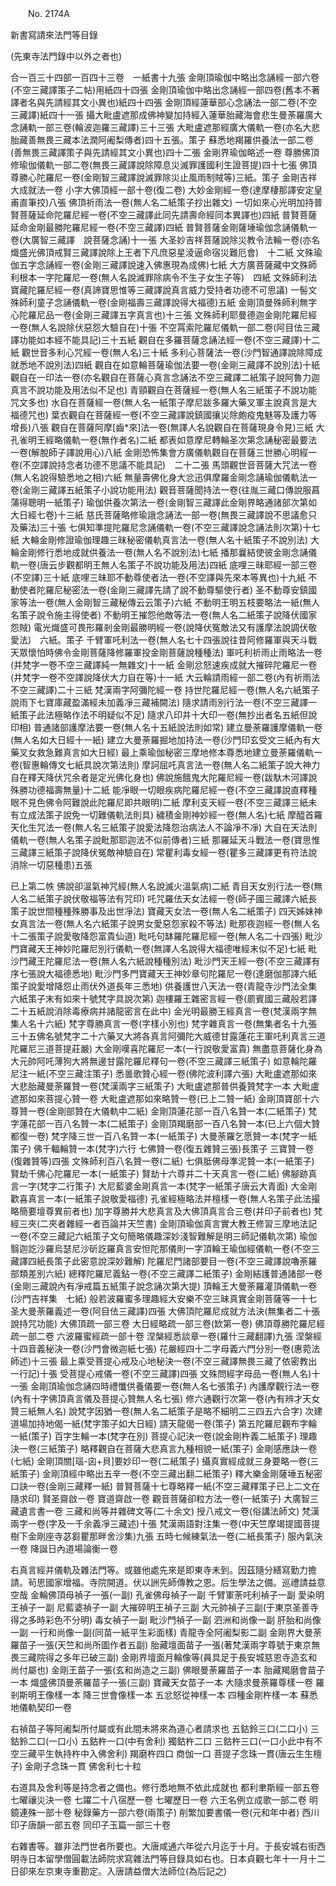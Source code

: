 ﻿　　No. 2174A

新書寫請來法門等目錄

(先東寺法門錄中以外之者也)

合一百三十四部一百四十三卷　一紙書十九張    金剛頂瑜伽中略出念誦經一部六卷(不空三藏譯策子二帖)用紙四十四張  金剛頂瑜伽中略出念誦經一部四卷(舊本不著譯者名與先請經其文小異也)紙四十四張  金剛頂經蓮華部心念誦法一部二卷(不空三藏譯)紙四十一張  攝大毗盧遮那成佛神變加持經入蓮華胎藏海會悲生曼荼羅廣大念誦軌一部三卷(輪波迦羅三藏譯)三十三張  大毗盧遮那經廣大儀軌一卷(亦名大悲胎藏善無畏三藏本法潤阿阇梨傳者)四十五張。策子  蘇悉地羯羅供養法一部二卷(善無畏三藏譯策子與先請經其文小異也)四十二張  金剛界瑜伽略述一卷  尊勝佛頂修瑜伽儀軌一部二卷(無畏三藏譯說除障息災滅罪護國利生證菩提)四十七張  佛頂尊勝心陀羅尼一卷(金剛智三藏譯說滅罪除災止風雨制賊等)三紙。策子  金剛吉祥大成就法一卷  小字大佛頂經一部十卷(復二卷)  大妙金剛經一卷(達摩棲那譯安定皇甫直筆挍)八張  佛頂祈雨法一卷(無人名二紙策子抄出雜文)  一切如來心光明加持普賢菩薩延命陀羅尼經一卷(不空三藏譯此同先請壽命經同本異譯也)四紙  普賢菩薩延命金剛最勝陀羅尼經一卷(不空三藏譯)四紙  普賢菩薩金剛薩埵瑜伽念誦儀軌一卷(大廣智三藏譯　說菩薩念誦)十一張  大圣妙吉祥菩薩說除災教令法輪一卷(亦名熾盛光佛頂戒賢三藏譯說除上王者下凡庶惡星淩逼命宿災難厄會)　十二紙  文殊瑜伽五字念誦經一卷(金剛三藏譯說速入佛惠現為成佛)七紙  大方廣菩薩藏中文殊師利根本一字陀羅尼一卷(無人名說滅罪除病令不生子女生子等)　四紙  文殊師利法寶藏陀羅尼經一卷(真諦寶思惟等三藏譯說真言威力受持者功德不可思議)  一髻文殊師利童子念誦儀軌一卷(金剛福壽三藏譯說得大福德)五紙  金剛頂曼殊師利無字心陀羅尼品一卷(金剛三藏譯五字真言也)十三張  文殊師利耶曼德迦金剛陀羅尼經一卷(無人名說除伏惡怨大驗自在)十張  不空罥索陀羅尼儀軌一部二卷(阿目佉三藏譯功能如本經不能具記)三十五紙  觀自在多羅菩薩念誦法經一卷(不空三藏譯)十二紙  觀世音多利心咒經一卷(無人名)三十紙  多利心菩薩法一卷(沙門智通譯說除障成就悉地不說別法)四紙  觀自在如意輪菩薩瑜伽法要一卷(金剛三藏譯不說別法)十紙  觀自在一印法一卷(亦名觀自在菩薩心真言念誦法不空三藏譯二紙策子說阿魯力迦真言不說功能及用法似不足也)  青頸觀自在菩薩經一卷(無人名三紙策子不說功能咒文多也)  水自在菩薩經一卷(無人名一紙策子摩尼跋多羅大藥叉軍主說真言是大福德咒也)  葉衣觀自在菩薩經一卷(不空三藏譯說鎮國攘災除皰疫鬼魅等及護力等增長)八張  觀自在菩薩阿摩[齒*來]法一卷(無譯人名說觀自在菩薩現身令見)三紙  大孔雀明王經略儀軌一卷(無作者名)二紙  都表如意摩尼轉輪圣次第念誦秘密最要法一卷(解脫師子譯說用心)八紙  金剛恐怖集會方廣儀軌觀自在菩薩三世勝心明經一卷(不空譯說持念者功德不思議不能具記)　二十二張  馬頭觀世音菩薩大咒法一卷(無人名說得驗悉地之相)六紙  無量壽佛化身大忿迅俱摩羅金剛念誦瑜伽儀軌法一卷(金剛三藏譯五紙策子小說功能用法)  觀音菩薩聞持法一卷(往胤三藏口傳說服菖蒲得聰明一紙策子)  瑜伽供養次第法一卷(金剛智三藏譯此金剛界略通諸部次第如大日經七卷)十三紙  慈氏菩薩略修瑜誐念誦法一部一卷(無畏三藏譯說不思議愈只及藥法)三十張  七俱知準提陀羅尼念誦儀軌一卷(不空三藏譯說念誦法則次第)十七紙  大輪金剛修證瑜伽理趣三昧秘密儀軌真言法一卷(無人名十紙策子不說別法)  大輪金剛修行悉地成就供養法一卷(無人名不說別法)七紙  播那曩結使彼金剛念誦儀軌一卷(唐云步觀都明王無人名策子不說功能及用法)四紙  底哩三昧耶經一部三卷(不空譯)三十紙  底哩三昧耶不動尊使者法一卷(不空譯與先來本等異也)十九紙  不動使者陀羅尼秘密法一卷(金剛三藏譯先請了說不動尊驅使行者)  圣不動尊安鎮國家等法一卷(無人金剛智三藏秘傳云云策子)六紙  不動明王明五枝要略法一紙(無人名策子說令施主得使者)  不動明王摧怨他敵等法一卷(無人名二紙策子說降伏國家怨賊)  電光熾盛可畏形羅剎金剛最勝明經一卷(說降伏冤敵法又有護摩法說調伏敬愛法)　六紙。策子  千臂軍吒利法一卷(無人名七十四張說往昔阿修羅軍與天斗戰天眾懷怕時佛令金剛菩薩降修羅軍投金剛菩薩說種種法)  軍吒利祈雨止雨略法一卷(并梵字一卷不空三藏譯純一無雜文)十一紙  金剛忿怒速疾成就大摧碎陀羅尼一卷(并梵字一卷不空譯說降伏大力自在等)十一紙  大云輪請雨經一部二卷(內有祈雨法不空三藏譯)二十三紙  梵漢兩字阿彌陀經一卷  持世陀羅尼經一卷(無人名六紙策子說雨下七寶庫藏盈滿經未加義凈三藏補闕法)  隨求請雨別行法一卷(不空三藏譯一紙策子此法極略作法不明疑似不足)  隨求八印并十大印一卷(無抄出者名五紙但說印相)  普通諸部護摩法要一卷(無人名十五紙說法則如常)  建立曼荼羅護摩儀軌一卷(無人名如大日經十一紙)  建立大曼荼羅掘地加持法一卷(沙門印玄受文三紙內有大藥叉女救急難真言如大日經)  最上乘瑜伽秘密三摩地修本尊悉地建立曼荼羅儀軌一卷(智惠輪傳文七紙具說次第法則)  摩訶屈吒真言法一卷(無人名二紙策子說大神力自在釋天降伏咒余者是定光佛化身也)  佛說施餓鬼大陀羅尼經一卷(跋馱木河譯說殊勝功德福壽無量)十二紙  能凈眼一切眼疾病陀羅尼經一卷(不空三藏譯說直釋種眼不見色佛令阿難說此陀羅尼即共眼明)二紙  摩利支天經一卷(不空三藏譯三紙未有立成法策子說免一切難儀軌法則具)  穢積金剛神妙經一卷(無人名)七紙  摩醯首羅天化生咒法一卷(無人名三紙策子說愛法降怨治病法人不論凈不凈)  大自在天法則儀軌一卷(無人名策子說毗那耶迦法不似前傳者)三紙  那羅延天斗戰法一卷(寶思惟三藏譯三紙策子說降伏冤敵神驗自在)  常瞿利毒女經一卷(瞿多三藏譯更有符法說消除一切惡種患)五張

已上第二帙  佛說卻溫氣神咒經(無人名說滅火溫氣病)二紙  青目天女別行法一卷(無人名二紙策子說伏敬福等法有咒印)  吒咒羅佉天女法經一卷(師子國三藏譯六紙長策子說世間種種殊勝事及出世凈法)  寶藏天女法一卷(無人名二紙策子)  四天姊妹神女真言法一卷(無人名六紙策子說男女愛惡怨家殺不等法)  毗那夜迦經一卷(無人名十二張策子說愛敬降怨富貴仙道)  毗吒句缽羅陀羅尼經一卷(無人名二十四張)  毗沙門寶藏天王神妙陀羅尼別行儀軌一卷(無譯人名說得大福德唯經末似不足)七紙  毗沙門藏王陀羅尼法一卷(無人名六紙說種種別法)  毗沙門天王經一卷(不空三藏譯有序七張說大福德悉地)  毗沙門多門寶藏天王神妙章句陀羅尼一卷(達磨伽那譯六紙策子說愛增降怨止雨伏外道長年三悉地)  供養護世八天法一卷(青龍寺沙門法全集六紙策子末有如來十號梵字具說次第)  迦樓羅王雜密言經一卷(罽賓國三藏般若譯二十五紙說消除毒療病并諸龍密言在此中)  金光明最勝王經真言一卷(梵漢兩字無集人名十六紙)  梵字尊勝真言一卷(字樣小別也)  梵字雜真言一卷(無集者名十九張三十五佛名號梵字二十六藥叉大將各真言阿彌陀大威德甘露蓮花王軍吒利真言三道陀羅尼三道菩提莊嚴)  大金剛嘆喜陀羅尼一本(一行說敬愛富貴)  無盡意菩薩化身為大元帥阿吒薄狗大將無邊甘露陀羅尼釋句一卷(不空三藏譯三紙策子)  如意輪陀羅尼注一紙(不空三藏注策子)  悉曇歌贊心經一卷(佛陀波利譯六張)  大毗盧遮那如來大悲胎藏曼荼羅贊一卷(梵漢兩字三紙策子)  大毗盧遮那普供養贊梵字一本  大毗盧遮那如來菩提心贊一卷  大毗盧遮那如來略贊一卷(已上二贊一紙)  金剛頂寶部十六尊贊一卷(金剛部贊在大儀軌中二紙)  金剛頂蓮花部一百八名贊一本(二紙策子)  梵字蓮花部一百八名贊一本(二紙策子)  金剛頂羯磨部一百八名贊一本(已上六個大贊都復一卷)  梵字降三世一百八名贊一本(一紙策子)  大曼荼羅乞愿贊一本(梵字一紙策子)  佛千輻輪贊一本(梵字)六行  七佛贊一卷(復五雜贊三張)長策子  三寶贊一卷(復雜贊等)四張  文殊師利百八名贊一卷(二紙)  七俱胝佛母準泥贊一本(一紙策子)  賢劫千佛心陀羅尼一本(一紙策子)  賢劫十六尊并二十天真言一卷(二紙)  佛腳跡真言一字(梵字二行策子)  大尼藍婆金剛真言一本(梵字一紙策子唐云大青面)  大金剛歡喜真言一本(一紙策子說敬愛福德)  孔雀經極略法并檀樣一卷(無人名策子此法撮略簡要壇尊異前者也)  加字尊勝并大悲真言及大佛頂真言合三卷(并印子前者也)  梵經三夾(二夾者雜經一者百論并天竺書)  金剛頂瑜伽真言實大教王修習三摩地法記一卷(不空三藏記六紙策子文句簡略儀趣深妙淺智難解是明三師記儀軌次第)  瑜伽翳迦訖沙羅烏瑟尼沙斫訖羅真言安怛陀那儀則一字頂輪王瑜伽經儀軌一卷(不空三藏譯四紙長策子此密意說深妙難解)  陀羅尼門諸部要目一卷(不空三藏譯說嚕荼羅部類差別六紙)  總釋陀羅尼義鉆一卷(不空三藏譯二紙策子)  金剛結護普通諸部一卷(金剛三藏說內有凈戒篇五紙策子說念誦次第大提)  頂輪王大曼荼羅灌頂儀軌一卷(沙門吉祥集　七紙)  般若波羅蜜多理趣經大安樂不空三昧真實金剛菩薩等一十七圣大曼荼羅義述一卷(阿目佉三藏譯)四張  大佛頂陀羅尼成就方法決(無集者二十張說持咒功能)  大佛頂疏一部三卷  大日經略疏一部三卷(缼第一卷)  佛頂尊勝陀羅尼經疏一部二卷  六波羅蜜經疏一部十卷  涅槃經悉談章一卷(羅什三藏翻譯)九張  涅槃經十四音義秘決一卷(沙門會微迦紙七張)  花嚴經四十二字母義六門分別一卷(惠菀法師述)十三張  最上乘受菩提心戒及心地秘決一卷(不空三藏譯無畏三藏了依密教出一行記)十張  受菩提心戒儀一卷(不空三藏譯)四張  文殊問經字母品一卷(無人名)十一張  金剛頂瑜伽念誦四時禮懺供養儀要一卷(無人名七張策子)  內護摩觀行法一卷(內有十字佛頂真言儀及菩提心贊無人名七張)  修六通觀行次第一卷(內有辨才天女贊三紙無人名)  說梵字因猶一卷(無人名二紙策子是略不細明二三四五六合字)  次建道場加持地偈一紙(梵字策子如大日經)  請天龍偈一卷(策子)  第五陀羅尼觀布字輪一紙(策子)  百字生輪一本(梵字在別)  菩提心記決一卷(說金剛杵義二紙策子)  理趣決一卷(三紙策子)  略釋觀自在菩薩大悲真言九種相貌一紙(策子)  金剛感應訣一卷(七紙)  金剛頂關[瑙-囟+貝]要妙印一卷(二紙策子)  攝真實經成就三身要略一卷(三紙策子)  金剛頂經中略出五辛一卷(不空三藏出翻二紙策子)  釋大樂金剛薩埵五秘密口訣一卷(金剛三藏釋一紙)  普賢菩薩十七尊略釋一紙(不空三藏釋策子已上二文在隨求印)  賢圣齋啟一卷  寶道齋啟一卷  觀音菩薩卻粒方法一卷(一紙策子)  大廣智三藏遺言書一卷  三藏和尚等并雜碑文等(二十余文)  授八戒文一卷(俗講法師文)  梵漢兩字一卷(字及一千余義凈三藏述)十張  梵漢兩語對注集一卷(中天竺摩竭提國菩提樹下金剛座寺苾芻瞿那畔舍沙集)九張  五時七候練氣法一卷(二紙長策子)  服內氣決一卷  降誕日內道場論衡一卷

右真言經并儀軌及雜法門等。或雖他處先來是即東寺未到。因茲隨分繕寫勤力擔請。茍思國家增福。寺院開道。伏以詶先師傳教之恩。后生學法之備。巡禮請益意空哉  金輪佛頂母禎子一張(一副)  孔雀佛母禎子一副  千臂軍荼吒利禎子一副  愛染明王禎子一副  尼藍婆禎子一副  大摧碎明王禎子三副  大元帥禎子三副(于東京圣善寺得之多時彩色不分明)  毒女禎子一副  毗沙門禎子一副  泗洲和尚像一副  肝胎和尚像一副  一行和尚像一副(同苗一紙平生彩面樣)  青龍寺全阿阇梨影二副  金剛界大曼荼羅苗子一張(天竺和尚所圖作者五副)  胎藏壇面苗子一張(著梵漢兩字尊號于東京無畏三藏院得之多年已破三副)  金剛界壇面月輪像等(員具足于長安城慈恩寺造玄和尚付屬也)  金剛王苗子一張(玄和尚造之三副)  佛眼曼荼羅苗子一本  胎藏羯磨會苗子一本  熾盛佛頂曼荼羅苗子一張(三副)  寶藏天女苗子一本  大隨求曼荼羅尊樣一卷  羅剎斯明王像樣一本  降三世會像樣一本  五忿怒從神樣一本  四種金剛杵樣一本  蘇悉地儀軌契印一卷

右禎苗子等阿阇梨所付屬或有此間未將來為道心者請求也  五鈷鈴三口(二口小)  三鈷鈴二口(一口小)  五鈷杵一口(中有舍利)  獨鈷杵二口  三鈷杵三口(一口小此中有不空三藏平生執持杵中入佛舍利)  羯磨杵四口  商伽一口  菩提子念珠一貫(唐云生生檀子)  金剛子念珠一貫  佛舍利七十粒

右道具及舍利等是持念者之備也。修行悉地無不依此成就也  都利聿斯經一部五卷  七曜禳災決一卷  七躍二十八宿歷一卷  七曜歷日一卷  六王名例立成歌一部二卷  明鏡連殊一部十卷  秘錄藥方一部六卷(兩策子)  削繁加要書儀一卷(元和年中者)  西川印子唐韻一部五卷  同印子玉篇一部三十卷

右雜書等。雖非法門世者所要也。大唐咸通六年從六月迄于十月。于長安城右街西明寺日本留學僧圓載法師院求寫雜法門等目錄具如右也。日本貞觀七年十一月十二日卻來左京東寺重勘定。入唐請益僧大法師位(為后記之)

